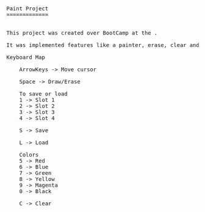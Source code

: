 <pre>
Paint Project
=============


This project was created over BootCamp at the <Academia de Código_>.

It was implemented features like a painter, erase, clear and load.

Keyboard Map
  
    ArrowKeys -> Move cursor

    Space -> Draw/Erase
  
    To save or load
    1 -> Slot 1 
    2 -> Slot 2
    3 -> Slot 3
    4 -> Slot 4
  
    S -> Save 

    L -> Load
    
    Colors
    5 -> Red
    6 -> Blue
    7 -> Green
    8 -> Yellow
    9 -> Magenta
    0 -> Black

    C -> Clear

</pre>
